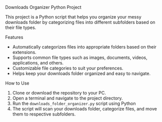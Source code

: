   Downloads Organizer Python Project

This project is a Python script that helps you organize your messy downloads folder
by categorizing files into different subfolders based on their file types.

 Features

- Automatically categorizes files into appropriate folders based on their extensions.
- Supports common file types such as images, documents, videos, applications, and others.
- Customizable file categories to suit your preferences.
- Helps keep your downloads folder organized and easy to navigate.

 How to Use

1. Clone or download the repository to your PC.
2. Open a terminal and navigate to the project directory.
3. Run the `downloads_folder_organizer.py` script using Python
4. The script will scan your downloads folder, categorize files, and move them to respective subfolders.


